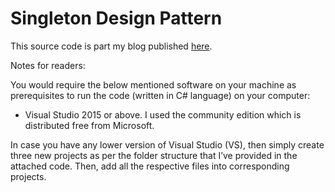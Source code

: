 # Singleton Design Pattern

This source code is part my blog published [here](https://www.codeproject.com/Articles/1190391/Singleton-Design-Pattern-The-Pragmatic-Approach-Pa).

Notes for readers:

You would require the below mentioned software on your machine as prerequisites to run the code (written in C# language) on your computer:

- Visual Studio 2015 or above. I used the community edition which is distributed free from Microsoft.

In case you have any lower version of Visual Studio (VS), then simply create three new projects as per the folder structure that I’ve provided in the attached code. Then, add all the respective files into corresponding projects.